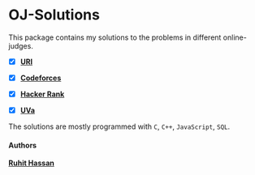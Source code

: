 # OJ-Solutions

This package contains my solutions to the problems in different online-judges.
- [x] [**URI**](https://www.beecrowd.com.br/judge/en/profile/502516)
- [x] [**Codeforces**](http://codeforces.com/profile/ruhithassan)
- [x] [**Hacker Rank**](https://www.hackerrank.com/ruhithassan10)
- [x] [**UVa**](https://onlinejudge.org/index.php?option=onlinejudge&page=show_authorstats&userid=1190893/)


The solutions are mostly programmed with `C`, `C++`, `JavaScript`, `SQL`.

#### Authors
**[Ruhit Hassan](https://github.com/ruhit07)**  
